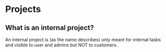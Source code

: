 # Projects

## What is an internal project?

An internal project is (as the name describes) only meant for internal tasks and visible to user and admins but NOT to customers.
